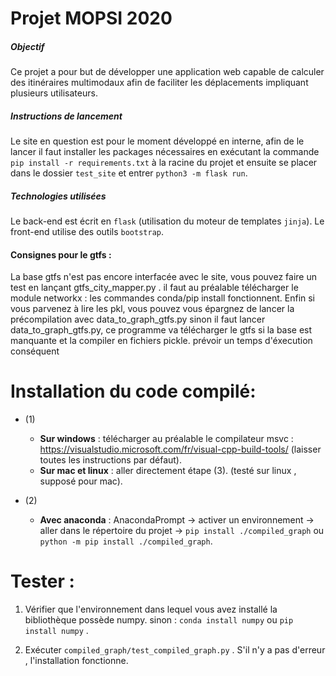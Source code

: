 # Projet MOPSI 2020

##### Objectif
Ce projet a pour but de développer une application web capable de calculer des itinéraires multimodaux afin de faciliter les déplacements impliquant plusieurs utilisateurs.

##### Instructions de lancement
Le site en question est pour le moment développé en interne, afin de le lancer il faut installer les packages nécessaires en exécutant la commande `pip install -r requirements.txt` à la racine du projet et ensuite se placer dans le dossier `test_site` et entrer `python3 -m flask run`.

##### Technologies utilisées
Le back-end est écrit en `flask` (utilisation du moteur de templates `jinja`). Le front-end utilise des outils `bootstrap`.

#### Consignes pour le gtfs :
La base gtfs n'est pas encore interfacée avec le site, vous pouvez faire un test en lançant gtfs_city_mapper.py .
il faut au préalable télécharger le module networkx : les commandes conda/pip install fonctionnent.
Enfin si vous parvenez à lire les pkl, vous pouvez vous épargnez de lancer la précompilation avec data_to_graph_gtfs.py
sinon il faut lancer data_to_graph_gtfs.py, ce programme va télécharger le gtfs si la base est manquante et la compiler en fichiers pickle. prévoir un temps d'éxecution conséquent

# Installation du code compilé:
- (1)
    - **Sur windows** : télécharger au préalable le compilateur msvc : https://visualstudio.microsoft.com/fr/visual-cpp-build-tools/ (laisser toutes les instructions par défaut).
    - **Sur mac et linux** : aller directement étape (3). (testé sur linux , supposé pour mac).

- (2)
    - **Avec anaconda** : AnacondaPrompt -> activer un environnement -> aller dans le répertoire du projet -> `pip install ./compiled_graph`  ou  `python -m pip install ./compiled_graph`.

# Tester :
1. Vérifier que l'environnement dans lequel vous avez installé la bibliothèque possède numpy. sinon : `conda install numpy` ou `pip install numpy` .

2. Exécuter `compiled_graph/test_compiled_graph.py` . S'il n'y a pas d'erreur , l'installation fonctionne.
